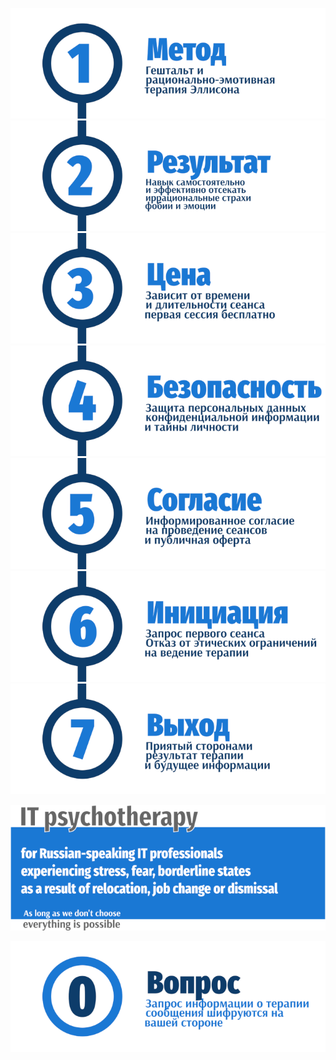<a href="https://ivlev.github.io/consent/">![Psychotherapy for Russian-speaking IT professionals](_img/1.png)</a>
<a href="https://ivlev.github.io/consent/">![Psychotherapy for Russian-speaking IT professionals](_img/2.png)</a>
<a href="https://ivlev.github.io/value/">![Psychotherapy for Russian-speaking IT professionals](_img/3.png)</a>
<a href="https://ivlev.github.io/consent/">![Psychotherapy for Russian-speaking IT professionals](_img/4.png)</a>
<a href="https://ivlev.github.io/consent/">![Psychotherapy for Russian-speaking IT professionals](_img/5.png)</a>
<a href="https://ivlev.github.io/disclaimer/">![Psychotherapy for Russian-speaking IT professionals](_img/6.png)</a>
<a href="https://ivlev.github.io/consent/">![Psychotherapy for Russian-speaking IT professionals](_img/7.png)</a>

![Psychotherapy for Russian-speaking IT professionals](_img/700b.png)

<a href="https://bit.ly/3yhBEb4" target=_blank>![Psychotherapy for Russian-speaking IT professionals](_img/0.png)</a>